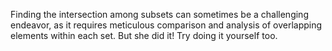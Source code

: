 Finding the intersection among subsets can sometimes be a challenging endeavor, as it requires meticulous comparison and analysis of overlapping elements within each set. But she did it! Try doing it yourself too.
